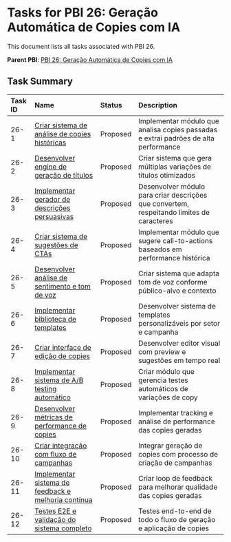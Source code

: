# Tasks for PBI 26: Geração Automática de Copies com IA

This document lists all tasks associated with PBI 26.

**Parent PBI**: [PBI 26: Geração Automática de Copies com IA](./prd.md)

## Task Summary

| Task ID | Name | Status | Description |
| :------ | :--- | :------ | :---------- |
| 26-1 | [Criar sistema de análise de copies históricas](./26-1.md) | Proposed | Implementar módulo que analisa copies passadas e extrai padrões de alta performance |
| 26-2 | [Desenvolver engine de geração de títulos](./26-2.md) | Proposed | Criar sistema que gera múltiplas variações de títulos otimizados |
| 26-3 | [Implementar gerador de descrições persuasivas](./26-3.md) | Proposed | Desenvolver módulo para criar descrições que convertem, respeitando limites de caracteres |
| 26-4 | [Criar sistema de sugestões de CTAs](./26-4.md) | Proposed | Implementar módulo que sugere call-to-actions baseados em performance histórica |
| 26-5 | [Desenvolver análise de sentimento e tom de voz](./26-5.md) | Proposed | Criar sistema que adapta tom de voz conforme público-alvo e contexto |
| 26-6 | [Implementar biblioteca de templates](./26-6.md) | Proposed | Desenvolver sistema de templates personalizáveis por setor e campanha |
| 26-7 | [Criar interface de edição de copies](./26-7.md) | Proposed | Desenvolver editor visual com preview e sugestões em tempo real |
| 26-8 | [Implementar sistema de A/B testing automático](./26-8.md) | Proposed | Criar módulo que gerencia testes automáticos de variações de copy |
| 26-9 | [Desenvolver métricas de performance de copies](./26-9.md) | Proposed | Implementar tracking e análise de performance das copies geradas |
| 26-10 | [Criar integração com fluxo de campanhas](./26-10.md) | Proposed | Integrar geração de copies com processo de criação de campanhas |
| 26-11 | [Implementar sistema de feedback e melhoria contínua](./26-11.md) | Proposed | Criar loop de feedback para melhorar qualidade das copies geradas |
| 26-12 | [Testes E2E e validação do sistema completo](./26-12.md) | Proposed | Testes end-to-end de todo o fluxo de geração e aplicação de copies | 